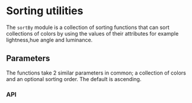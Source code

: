 # Sorting utilities

The `sortBy` module is  a collection of sorting functions that can sort collections of colors by using the values of their attributes for example lightness,hue angle and luminance.

## Parameters

The functions take 2 similar parameters in common; a collection of colors and an optional sorting order. The default is ascending.


### API